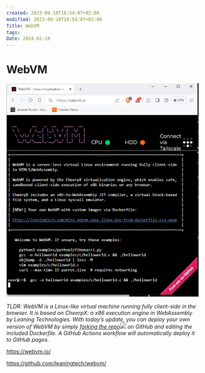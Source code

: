 ```yaml
---
created: 2023-09-18T18:54:07+02:00
modified: 2023-09-18T18:54:07+02:00
Title: WebVM
tags: 
Date: 2024-02-10
---
```


# WebVM
![](_asset/2023-09-18-18-54-07_webvm_image_1.png)

_TLDR: WebVM is a Linux-like virtual machine running fully client-side in the browser. It is based on CheerpX: a x86 execution engine in WebAssembly by Leaning Technologies. With today’s update, you can deploy your own version of WebVM by simply_ [_forking the repo_![](https://labs.leaningtech.com/icons/external-link.svg)](https://github.com/leaningtech/webvm) _on GitHub and editing the included Dockerfile. A GitHub Actions workflow will automatically deploy it to GitHub pages._

https://webvm.io/

https://github.com/leaningtech/webvm/
